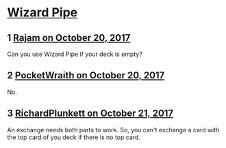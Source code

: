 # [Wizard Pipe](https://community.fantasyflightgames.com/topic/261304-wizard-pipe/)

## 1 [Rajam on October 20, 2017](https://community.fantasyflightgames.com/topic/261304-wizard-pipe/?do=findComment&comment=3036867)

Can you use Wizard Pipe if your deck is empty?

## 2 [PocketWraith on October 20, 2017](https://community.fantasyflightgames.com/topic/261304-wizard-pipe/?do=findComment&comment=3036995)

No.

## 3 [RichardPlunkett on October 21, 2017](https://community.fantasyflightgames.com/topic/261304-wizard-pipe/?do=findComment&comment=3037228)

An exchange needs both parts to work. So, you can't exchange a card with the top card of you deck if there is no top card.

 

 

